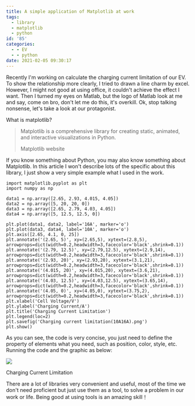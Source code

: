 ```yaml
---
title: A simple application of Matplotlib at work
tags:
  - library
  - matplotlib
  - python
id: '85'
categories:
  - - EV
  - - python
date: 2021-02-05 09:30:17
---
```


Recently I'm working on calculate the charging current limitation of our EV. To show the relationship more clearly, I tried to drawn a line charm by excel. However, I might not good at using office, it couldn't achieve the effect I want. Then I turned my eyes on Matlab, but the logo of Matlab look at me and say, come on bro, don't let me do this, it's overkill. Ok, stop talking nonsense, let's take a look at our protagonist.

What is matplotlib?

> Matplotlib is a comprehensive library for creating static, animated, and interactive visualizations in Python.
> 
> Matplotlib website

If you know something about Python, you may also know something about Matplotlib. In this article I won't describe lots of the specific about this library, I just show a very simple example what I used in the work.

```
import matplotlib.pyplot as plt
import numpy as np

data1 = np.array([2.65, 2.93, 4.015, 4.05])
data2 = np.array([5, 20, 20, 0])
data3 = np.array([2.65, 2.79, 4.03, 4.05])
data4 = np.array([5, 12.5, 12.5, 0])

plt.plot(data1, data2, label='16A', marker='o')
plt.plot(data3, data4, label='10A', marker='o')
plt.axis([2.65, 4.1, 0, 25])
plt.annotate('(2.65, 5)', xy=(2.65,5), xytext=(2.8,5), arrowprops=dict(width=0.2,headwidth=3,facecolor='black',shrink=0.1))
plt.annotate('(2.79, 12.5)', xy=(2.79,12.5), xytext=(2.9,14), arrowprops=dict(width=0.2,headwidth=3,facecolor='black',shrink=0.1))
plt.annotate('(2.93, 20)', xy=(2.93,20), xytext=(3.1,21), arrowprops=dict(width=0.2,headwidth=3,facecolor='black',shrink=0.1))
plt.annotate('(4.015, 20)', xy=(4.015,20), xytext=(3.6,21), arrowprops=dict(width=0.2,headwidth=3,facecolor='black',shrink=0.1))
plt.annotate('(4.03, 12.5)', xy=(4.03,12.5), xytext=(3.65,14), arrowprops=dict(width=0.2,headwidth=3,facecolor='black',shrink=0.1))
plt.annotate('(4.05, 0)', xy=(4.05,0), xytext=(3.75,2), arrowprops=dict(width=0.2,headwidth=3,facecolor='black',shrink=0.1))
plt.xlabel('Cell Voltage/V')
plt.ylabel('Charging Current/A')
plt.title('Charging Current Limitation')
plt.legend(loc=2)
plt.savefig('Charging current limitation(10A16A).png')
plt.show()
```

As you can see, the code is very concise, you just need to define the property of elements what you need, such as position, color, style, etc. Running the code and the graphic as below:

![](https://www.niceying.com/wp-content/uploads/2021/02/Charging-current-limitation10A16A.png)

Charging Current Limitation

There are a lot of libraries very convenient and useful, most of the time we don't need proficient but just use them as a tool, to solve a problem in our work or life. Being good at using tools is an amazing skill！
